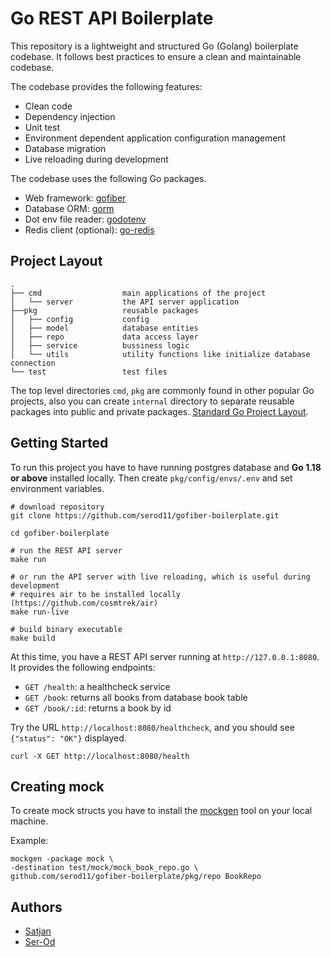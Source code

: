 # Go REST API Boilerplate

This repository is a lightweight and structured Go (Golang) boilerplate codebase.
It follows best practices to ensure a clean and maintainable codebase.

The codebase provides the following features:

* Clean code
* Dependency injection
* Unit test
* Environment dependent application configuration management
* Database migration
* Live reloading during development

The codebase uses the following Go packages.

* Web framework: [gofiber](https://gofiber.io/)
* Database ORM: [gorm](https://gorm.io/)
* Dot env file reader: [godotenv](https://github.com/joho/godotenv)
* Redis client (optional): [go-redis](https://github.com/redis/go-redis)

## Project Layout

```
.
├── cmd                  main applications of the project
│   └── server           the API server application
├──pkg                   reusable packages
│   ├── config           config
│   ├── model            database entities
│   ├── repo             data access layer
│   ├── service          bussiness logic
│   └── utils            utility functions like initialize database connection 
└── test                 test files   
```

The top level directories `cmd`, `pkg` are commonly found in other popular Go projects,
also you can create `internal` directory to separate reusable packages into public and private packages.
[Standard Go Project Layout](https://github.com/golang-standards/project-layout).


## Getting Started

To run this project you have to have running postgres database and **Go 1.18 or above** installed locally. Then create `pkg/config/envs/.env` and set environment variables.

```shell
# download repository
git clone https://github.com/serod11/gofiber-boilerplate.git

cd gofiber-boilerplate

# run the REST API server
make run

# or run the API server with live reloading, which is useful during development
# requires air to be installed locally (https://github.com/cosmtrek/air)
make run-live

# build binary executable
make build
```

At this time, you have a REST API server running at `http://127.0.0.1:8080`. It provides the following endpoints:

* `GET /health`: a healthcheck service
* `GET /book`: returns all books from database book table
* `GET /book/:id`: returns a book by id

Try the URL `http://localhost:8080/healthcheck`, and you should see `{"status": "OK"}` displayed.


```shell
curl -X GET http://localhost:8080/health
```

## Creating mock
To create mock structs you have to install the [mockgen](https://github.com/uber-go/mock) tool on your local machine.

Example:
```shell
mockgen -package mock \
-destination test/mock/mock_book_repo.go \
github.com/serod11/gofiber-boilerplate/pkg/repo BookRepo
```

## Authors
- [Satjan](https://github.com/satjan)
- [Ser-Od](https://github.com/serod11)
